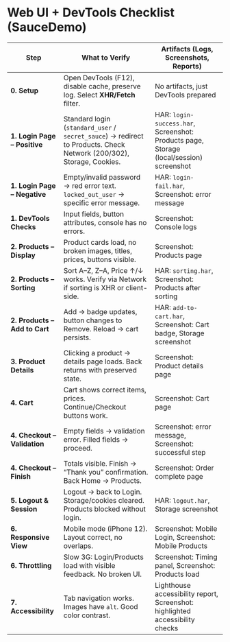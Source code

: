 # Web UI + DevTools Checklist (SauceDemo)

| Step | What to Verify | Artifacts (Logs, Screenshots, Reports) |
|------|----------------|-----------------------------------------|
| **0. Setup** | Open DevTools (F12), disable cache, preserve log. Select **XHR/Fetch** filter. | No artifacts, just DevTools prepared |
| **1. Login Page – Positive** | Standard login (`standard_user` / `secret_sauce`) → redirect to Products. Check Network (200/302), Storage, Cookies. | HAR: `login-success.har`, Screenshot: Products page, Storage (local/session) screenshot |
| **1. Login Page – Negative** | Empty/invalid password → red error text. `locked_out_user` → specific error message. | HAR: `login-fail.har`, Screenshot: error message |
| **1. DevTools Checks** | Input fields, button attributes, console has no errors. | Screenshot: Console logs |
| **2. Products – Display** | Product cards load, no broken images, titles, prices, buttons visible. | Screenshot: Products page |
| **2. Products – Sorting** | Sort A–Z, Z–A, Price ↑/↓ works. Verify via Network if sorting is XHR or client-side. | HAR: `sorting.har`, Screenshot: Products after sorting |
| **2. Products – Add to Cart** | Add → badge updates, button changes to Remove. Reload → cart persists. | HAR: `add-to-cart.har`, Screenshot: Cart badge, Storage screenshot |
| **3. Product Details** | Clicking a product → details page loads. Back returns with preserved state. | Screenshot: Product details page |
| **4. Cart** | Cart shows correct items, prices. Continue/Checkout buttons work. | Screenshot: Cart page |
| **4. Checkout – Validation** | Empty fields → validation error. Filled fields → proceed. | Screenshot: error message, Screenshot: successful step |
| **4. Checkout – Finish** | Totals visible. Finish → “Thank you” confirmation. Back Home → Products. | Screenshot: Order complete page |
| **5. Logout & Session** | Logout → back to Login. Storage/cookies cleared. Products blocked without login. | HAR: `logout.har`, Storage screenshot |
| **6. Responsive View** | Mobile mode (iPhone 12). Layout correct, no overlaps. | Screenshot: Mobile Login, Screenshot: Mobile Products |
| **6. Throttling** | Slow 3G: Login/Products load with visible feedback. No broken UI. | Screenshot: Timing panel, Screenshot: Products load |
| **7. Accessibility** | Tab navigation works. Images have `alt`. Good color contrast. | Lighthouse accessibility report, Screenshot: highlighted accessibility checks |
